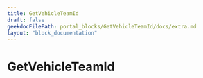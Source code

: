 ```yaml
---
title: GetVehicleTeamId
draft: false
geekdocFilePath: portal_blocks/GetVehicleTeamId/docs/extra.md
layout: "block_documentation"
---
```

# GetVehicleTeamId